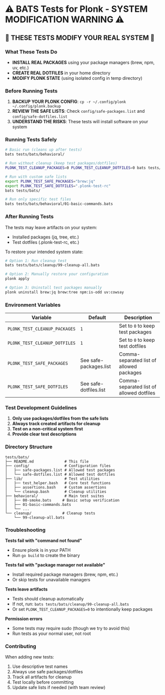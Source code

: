 # ⚠️ BATS Tests for Plonk - SYSTEM MODIFICATION WARNING ⚠️

## 🚨 THESE TESTS MODIFY YOUR REAL SYSTEM 🚨

### What These Tests Do
- **INSTALL REAL PACKAGES** using your package managers (brew, npm, uv, etc.)
- **CREATE REAL DOTFILES** in your home directory
- **MODIFY PLONK STATE** (using isolated config in temp directory)

### Before Running Tests
1. **BACKUP YOUR PLONK CONFIG**: `cp -r ~/.config/plonk ~/.config/plonk.backup`
2. **REVIEW THE SAFE LISTS**: Check `config/safe-packages.list` and `config/safe-dotfiles.list`
3. **UNDERSTAND THE RISKS**: These tests will install software on your system

### Running Tests Safely

```bash
# Basic run (cleans up after tests)
bats tests/bats/behavioral/

# Run without cleanup (keep test packages/dotfiles)
PLONK_TEST_CLEANUP_PACKAGES=0 PLONK_TEST_CLEANUP_DOTFILES=0 bats tests/bats/

# Run with custom safe lists
export PLONK_TEST_SAFE_PACKAGES="brew:jq"
export PLONK_TEST_SAFE_DOTFILES=".plonk-test-rc"
bats tests/bats/

# Run only specific test files
bats tests/bats/behavioral/01-basic-commands.bats
```

### After Running Tests

The tests may leave artifacts on your system:
- Installed packages (jq, tree, etc.)
- Test dotfiles (.plonk-test-rc, etc.)

To restore your intended system state:
```bash
# Option 1: Run cleanup test
bats tests/bats/cleanup/99-cleanup-all.bats

# Option 2: Manually restore your configuration
plonk apply

# Option 3: Uninstall test packages manually
plonk uninstall brew:jq brew:tree npm:is-odd uv:cowsay
```

### Environment Variables

| Variable | Default | Description |
|----------|---------|-------------|
| `PLONK_TEST_CLEANUP_PACKAGES` | `1` | Set to `0` to keep test packages |
| `PLONK_TEST_CLEANUP_DOTFILES` | `1` | Set to `0` to keep test dotfiles |
| `PLONK_TEST_SAFE_PACKAGES` | See safe-packages.list | Comma-separated list of allowed packages |
| `PLONK_TEST_SAFE_DOTFILES` | See safe-dotfiles.list | Comma-separated list of allowed dotfiles |

### Test Development Guidelines

1. **Only use packages/dotfiles from the safe lists**
2. **Always track created artifacts for cleanup**
3. **Test on a non-critical system first**
4. **Provide clear test descriptions**

### Directory Structure

```
tests/bats/
├── README.md              # This file
├── config/                # Configuration files
│   ├── safe-packages.list # Allowed test packages
│   └── safe-dotfiles.list # Allowed test dotfiles
├── lib/                   # Test utilities
│   ├── test_helper.bash   # Core test functions
│   ├── assertions.bash    # Custom assertions
│   └── cleanup.bash       # Cleanup utilities
├── behavioral/            # Main test suites
│   ├── 00-smoke.bats     # Basic setup verification
│   ├── 01-basic-commands.bats
│   └── ...
└── cleanup/              # Cleanup tests
    └── 99-cleanup-all.bats
```

### Troubleshooting

**Tests fail with "command not found"**
- Ensure plonk is in your PATH
- Run `go build` to create the binary

**Tests fail with "package manager not available"**
- Install required package managers (brew, npm, etc.)
- Or skip tests for unavailable managers

**Tests leave artifacts**
- Tests should cleanup automatically
- If not, run: `bats tests/bats/cleanup/99-cleanup-all.bats`
- Or set `PLONK_TEST_CLEANUP_PACKAGES=0` to intentionally keep packages

**Permission errors**
- Some tests may require sudo (though we try to avoid this)
- Run tests as your normal user, not root

### Contributing

When adding new tests:
1. Use descriptive test names
2. Always use safe packages/dotfiles
3. Track all artifacts for cleanup
4. Test locally before committing
5. Update safe lists if needed (with team review)
